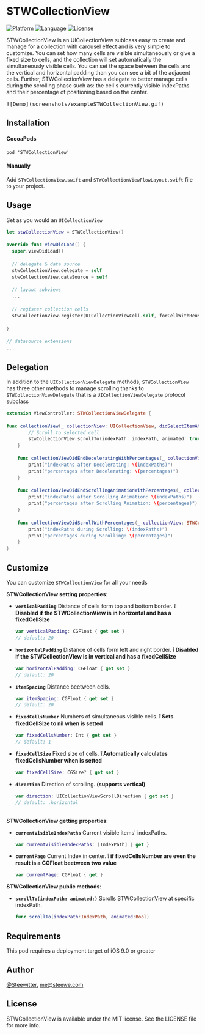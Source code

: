 # STWCollectionView


[![Platform](http://img.shields.io/badge/platform-iOS-blue.svg?style=flat
)](https://developer.apple.com/iphone/index.action)
[![Language](http://img.shields.io/badge/language-Swift-brightgreen.svg?style=flat
)](https://developer.apple.com/swift)
[![License](http://img.shields.io/badge/license-MIT-lightgrey.svg?style=flat
)](http://mit-license.org)

STWCollectionView is an UICollectionView sublcass easy to create and manage for a collection with carousel effect and is very simple to customize.
You can set how many cells are visible simultaneously or give a fixed size to cells, and the collection will set automatically the simultaneously visible cells.
You can set the space between the cells and the vertical and horizontal padding than you can see a bit of the adjacent cells.
Further, STWCollectionView has a delegate to better manage cells during the scrolling phase such as: the cell's currently visible indexPaths and their percentage of positioning based on the center.

<kbd>
![Demo](screenshots/exampleSTWCollectionView.gif)
</kbd>

## Installation

#### CocoaPods
```
pod 'STWCollectionView'
```

#### Manually
Add `STWCollectionView.swift` and  `STWCollectionViewFlowLayout.swift` file to your project.


## Usage

Set as you would an `UICollectionView`

```swift
let stwCollectionView = STWCollectionView()

override func viewDidLoad() {
  super.viewDidLoad()

  // delegate & data source
  stwCollectionView.delegate = self
  stwCollectionView.dataSource = self

  // layout subviews
  ...

  // register collection cells
  stwCollectionView.register(UICollectionViewCell.self, forCellWithReuseIdentifier: cellIdentifier)

}

// datasource extensions
...

```

## Delegation

In addition to the `UICollectionViewDelegate` methods, `STWCollectionView` has three other methods to manage scrolling thanks to `STWCollectionViewDelegate` that is a `UICollectionViewDelegate` protocol subclass

```swift
extension ViewController: STWCollectionViewDelegate {

func collectionView(_ collectionView: UICollectionView, didSelectItemAt indexPath: IndexPath) {
		// Scroll to selected cell
        stwCollectionView.scrollTo(indexPath: indexPath, animated: true)
    }
    
    func collectionViewDidEndDeceleratingWithPercentages(_ collectionView: STWCollectionView, visibleIndexPaths indexPaths: [IndexPath], percentageVisibleIndexPaths percentages: [CGFloat]) {
        print("indexPaths after Decelerating: \(indexPaths)")
        print("percentages after Decelerating: \(percentages)")
    }
    
    func collectionViewDidEndScrollingAnimationWithPercentages(_ collectionView: STWCollectionView, visibleIndexPaths indexPaths: [IndexPath], percentageVisibleIndexPaths percentages: [CGFloat]) {
        print("indexPaths after Scrolling Animation: \(indexPaths)")
        print("percentages after Scrolling Animation: \(percentages)")
    }
    
    func collectionViewDidScrollWithPercentages(_ collectionView: STWCollectionView, visibleIndexPaths indexPaths: [IndexPath], percentageVisibleIndexPaths percentages: [CGFloat]) {
        print("indexPaths during Scrolling: \(indexPaths)")
        print("percentages during Scrolling: \(percentages)")        
    }
}

```


## Customize

You can customize `STWCollectionView` for all your needs

**STWCollectionView setting properties**:

* **`verticalPadding`** Distance of cells form top and bottom border.
**❕ Disabled if the STWCollectionView is in horizontal and has a fixedCellSize**

  ```swift
  var verticalPadding: CGFloat { get set }
  // default: 20
  ```

* **`horizontalPadding`** Distance of cells form left and right border.
**❕ Disabled if the STWCollectionView is in vertical and has a fixedCellSize**

  ```swift
  var horizontalPadding: CGFloat { get set }
  // default: 20
  ```

* **`itemSpacing`** Distance beetween cells.

  ```swift
  var itemSpacing: CGFloat { get set }
  // default: 20
  ```

* **`fixedCellsNumber`** Numbers of simultaneous visible cells.
**❕ Sets fixedCellSize to nil when is setted**

  ```swift
  var fixedCellsNumber: Int { get set }
  // default: 1

  ```
  
* **`fixedCellSize`** Fixed size of cells.
**❕ Automatically calculates fixedCellsNumber when is setted**

  ```swift
  var fixedCellSize: CGSize? { get set }

  ```

* **`direction`** Direction of scrolling.
**(supports vertical)**

  ```swift
  var direction: UICollectionViewScrollDirection { get set }
  // default: .horizontal
 
  ```
  
**STWCollectionView getting properties**:

* **`currentVisibleIndexPaths`** Current visible items' indexPaths.

  ```swift
  var currentVisibleIndexPaths: [IndexPath] { get }

  ```
  
* **`currentPage`** Current Index in center.
**❕ if fixedCellsNumber are even the result is a CGFloat beetween two value**

  ```swift
  var currentPage: CGFloat { get }

  ```
  
**STWCollectionView public methods**:

* **`scrollTo(indexPath: animated:)`** Scrolls STWCollectionView at specific indexPath.

  ```swift
  func scrollTo(indexPath:IndexPath, animated:Bool)

  ```
  
## Requirements
This pod requires a deployment target of iOS 9.0 or greater

## Author

[@Steewitter](https://twitter.com/Steewitter), me@steewe.com

## License

STWCollectionView is available under the MIT license. See the LICENSE file for more info.
